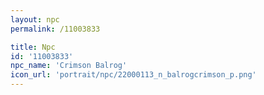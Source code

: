 ```yaml
---
layout: npc
permalink: /11003833

title: Npc
id: '11003833'
npc_name: 'Crimson Balrog'
icon_url: 'portrait/npc/22000113_n_balrogcrimson_p.png'
---
```

